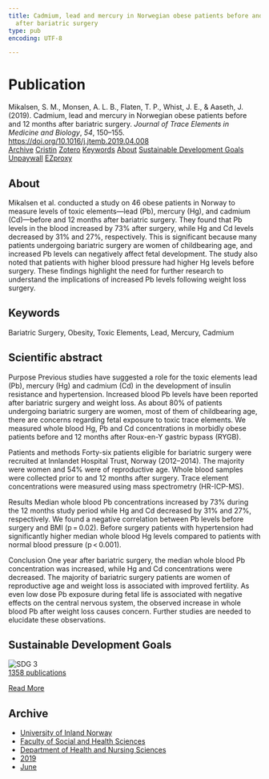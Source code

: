 ```yaml
---
title: Cadmium, lead and mercury in Norwegian obese patients before and 12 months
  after bariatric surgery
type: pub
encoding: UTF-8

---
```

<h1>Publication</h1>
<article id="csl-bib-container-2WU5KMU5" class="csl-bib-container">
  <div class="csl-bib-body"> <div class="csl-entry">Mikalsen, S. M., Monsen, A. L. B., Flaten, T. P., Whist, J. E., &#38; Aaseth, J. (2019). Cadmium, lead and mercury in Norwegian obese patients before and 12 months after bariatric surgery. <i>Journal of Trace Elements in Medicine and Biology</i>, <i>54</i>, 150–155. <a href="https://doi.org/10.1016/j.jtemb.2019.04.008">https://doi.org/10.1016/j.jtemb.2019.04.008</a></div> </div>
  <div class="csl-bib-buttons">
    <a href="#taxonomy-article-2WU5KMU5" alt="archive" class="csl-bib-button">Archive</a>
    <a href="https://app.cristin.no/results/show.jsf?id=1705706" alt="Cristin" class="csl-bib-button">Cristin</a>
    <a href="http://zotero.org/groups/5881554/items/2WU5KMU5" alt="Zotero" class="csl-bib-button">Zotero</a>
    <a href="#keywords-article-2WU5KMU5" alt="keywords" class="csl-bib-button">Keywords</a>
    <a href="#about-article-2WU5KMU5" alt="about_pub" class="csl-bib-button">About</a>
    <a href="#sdg-article-2WU5KMU5" alt="sdg" class="csl-bib-button">Sustainable Development Goals</a>
    <a href="https://doi.org/10.1016/j.jtemb.2019.04.008" alt="Unpaywall" class="csl-bib-button">Unpaywall</a>
    <a href="https://doi.org/10.1016/j.jtemb.2019.04.008" alt="EZproxy" class="csl-bib-button">EZproxy</a>
  </div>
  <div id="csl-bib-meta-container-2WU5KMU5"></div>
</article>
<div id="csl-bib-meta-2WU5KMU5" class="csl-bib-meta">
  <article id="about-article-2WU5KMU5" class="about_pub-article">
    <h1>About</h1>
    Mikalsen et al. conducted a study on 46 obese patients in Norway to measure levels of toxic elements—lead (Pb), mercury (Hg), and cadmium (Cd)—before and 12 months after bariatric surgery. They found that Pb levels in the blood increased by 73% after surgery, while Hg and Cd levels decreased by 31% and 27%, respectively. This is significant because many patients undergoing bariatric surgery are women of childbearing age, and increased Pb levels can negatively affect fetal development. The study also noted that patients with higher blood pressure had higher Hg levels before surgery. These findings highlight the need for further research to understand the implications of increased Pb levels following weight loss surgery.
  </article>
  <article id="keywords-article-2WU5KMU5" class="keywords-article">
    <h1>Keywords</h1>
    Bariatric Surgery, Obesity, Toxic Elements, Lead, Mercury, Cadmium
  </article>
  <article id="abstract-article-2WU5KMU5" class="abstract-article">
    <h1>Scientific abstract</h1>
    Purpose 
Previous studies have suggested a role for the toxic elements lead (Pb), mercury (Hg) and cadmium (Cd) in the development of insulin resistance and hypertension. Increased blood Pb levels have been reported after bariatric surgery and weight loss. As about 80% of patients undergoing bariatric surgery are women, most of them of childbearing age, there are concerns regarding fetal exposure to toxic trace elements. We measured whole blood Hg, Pb and Cd concentrations in morbidly obese patients before and 12 months after Roux-en-Y gastric bypass (RYGB). 
 
Patients and methods 
Forty-six patients eligible for bariatric surgery were recruited at Innlandet Hospital Trust, Norway (2012–2014). The majority were women and 54% were of reproductive age. Whole blood samples were collected prior to and 12 months after surgery. Trace element concentrations were measured using mass spectrometry (HR-ICP-MS). 
 
Results 
Median whole blood Pb concentrations increased by 73% during the 12 months study period while Hg and Cd decreased by 31% and 27%, respectively. We found a negative correlation between Pb levels before surgery and BMI (p = 0.02). Before surgery patients with hypertension had significantly higher median whole blood Hg levels compared to patients with normal blood pressure (p < 0.001). 
 
Conclusion 
One year after bariatric surgery, the median whole blood Pb concentration was increased, while Hg and Cd concentrations were decreased. The majority of bariatric surgery patients are women of reproductive age and weight loss is associated with improved fertility. As even low dose Pb exposure during fetal life is associated with negative effects on the central nervous system, the observed increase in whole blood Pb after weight loss causes concern. Further studies are needed to elucidate these observations.
  </article>
  <article id="sdg-article-2WU5KMU5" class="sdg-article">
    <h1>Sustainable Development Goals</h1>
    <div class="sdg-container"><div id="sdg3" class="sdg">
        <img src="{{< params subfolder >}}images/sdg/sdg03_en.png" class="image" alt="SDG 3">
        <div class="sdg-overlay">
          <a href="/en/archive/?key=?sdg=3#archive" class="sdg-publication-count"><span>1358</span> publications</a>
          <p><a href="https://sdgs.un.org/goals/goal3" class="sdg-read-more">Read More</a></p>
        </div>
      </div></div>
  </article>
  <article id="taxonomy-article-2WU5KMU5" class="taxonomy-article">
    <h1>Archive</h1>
    <ul>
      <li>
        <a href="/en/archive/?key=3DCRN523">University of Inland Norway</a>
      </li>
      <li>
        <a href="/en/archive/?key=IDKFS3MX">Faculty of Social and Health Sciences</a>
      </li>
      <li>
        <a href="/en/archive/?key=GTV4ECMZ">Department of Health and Nursing Sciences</a>
      </li>
      <li>
        <a href="/en/archive/?key=E7THIEEM">2019</a>
      </li>
      <li>
        <a href="/en/archive/?key=R3IIEVI9">June</a>
      </li>
    </ul>
  </article>
</div>
